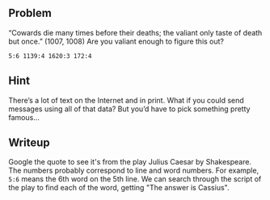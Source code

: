## Problem
“Cowards die many times before their deaths; the valiant only taste of death but once.” (1007, 1008) Are you valiant enough to figure this out?

`5:6 1139:4 1620:3 172:4`
## Hint
There’s a lot of text on the Internet and in print. What if you could send messages using all of that data? But you’d have to pick something pretty famous…
## Writeup
Google the quote to see it's from the play Julius Caesar by Shakespeare. The numbers probably correspond to line and word numbers. For example, `5:6` means the 6th word on the 5th line. We can search through the script of the play to find each of the word, getting "The answer is Cassius".
